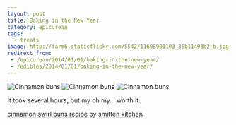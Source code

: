 ```yaml
---
layout: post
title: Baking in the New Year
category: epicurean
tags:
  - treats
image: http://farm6.staticflickr.com/5542/11698901103_36b11493b2_b.jpg
redirect_from:
 - /epicurean/2014/01/01/baking-in-the-new-year/
 - /edibles/2014/01/01/baking-in-the-new-year/
---
```


<div class="photos">
<img src="http://farm6.staticflickr.com/5542/11698901103_36b11493b2_b.jpg" alt="Cinnamon buns">
<img src="http://farm4.staticflickr.com/3801/11699039284_3d7e23fe5b_b.jpg" class="img-half" alt="Cinnamon buns"> <img src="http://farm4.staticflickr.com/3681/11699421976_cffeb2eab1_b.jpg" class="img-half" alt="Cinnamon buns">
</div>

It took several hours, but my oh my&hellip; worth it.

[cinnamon swirl buns recipe by smitten kitchen](http://smittenkitchen.com/blog/2009/04/cinnamon-swirl-buns-so-much-news/)